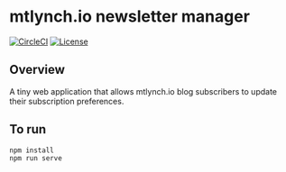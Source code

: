 # mtlynch.io newsletter manager

[![CircleCI](https://circleci.com/gh/mtlynch/mtlynch.io-newsletter.svg?style=svg)](https://circleci.com/gh/mtlynch/mtlynch.io-newsletter) [![License](http://img.shields.io/:license-mit-blue.svg?style=flat-square)](LICENSE)

## Overview

A tiny web application that allows mtlynch.io blog subscribers to update their subscription preferences.

## To run

```bash
npm install
npm run serve
```